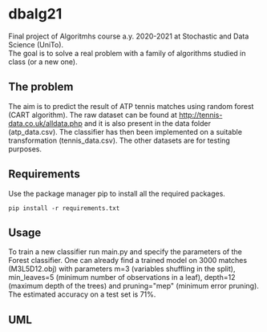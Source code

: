 # dbalg21
Final project of Algoritmhs course a.y. 2020-2021 at Stochastic and Data Science (UniTo).  
The goal is to solve a real problem with a family of algorithms studied in class (or a new one).

## The problem
The aim is to predict the result of ATP tennis matches using random forest (CART algorithm).
The raw dataset can be found at http://tennis-data.co.uk/alldata.php and it is also present in the data folder (atp_data.csv).
The classifier has then been implemented on a suitable transformation (tennis_data.csv).
The other datasets are for testing purposes. 

## Requirements
Use the package manager pip to install all the required packages.

```pip install -r requirements.txt```

## Usage
To train a new classifier run main.py and specify the parameters of the Forest classifier.
One can already find a trained model on 3000 matches (M3L5D12.obj)
with parameters m=3 (variables shuffling in the split), min_leaves=5 (minimum number of observations in a leaf), depth=12 (maximum depth of the trees) and pruning="mep" (minimum error pruning).
The estimated accuracy on a test set is 71%. 

## UML





